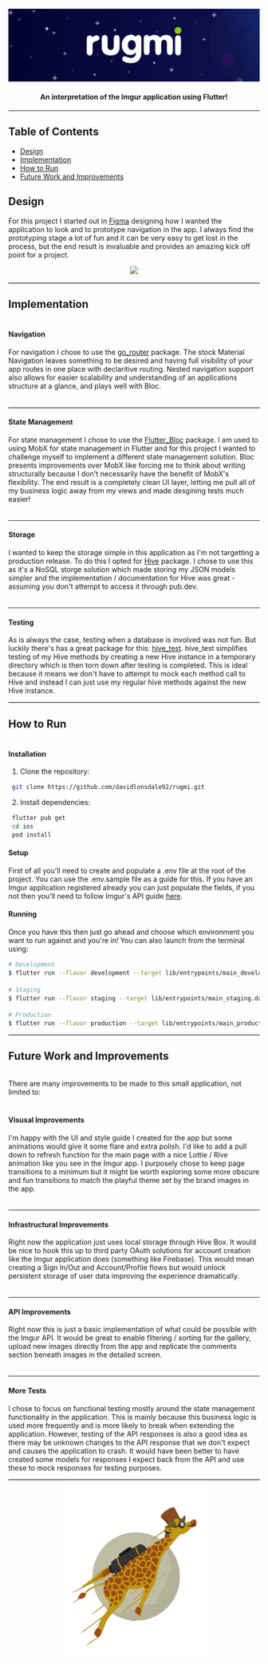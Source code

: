 <p align="center">
  <picture>
    <img src="./assets/images/repo_image.png">
  </picture>
  <h4 align="center">An interpretation of the Imgur application using Flutter!</h4>
</p>

---

## Table of Contents

- [Design](#design)
- [Implementation](#implementation)
- [How to Run](#howto)
- [Future Work and Improvements](#futurework)

## Design <a name="design"></a>

For this project I started out in [Figma](https://www.figma.com/design/GV0LV0pmyXxfweXvBi6VYR/Rugmi-app?node-id=0-1&t=NIKVUKn1YVBNpHcI-1) designing how I wanted the application to look and to prototype navigation in the app. I always find the prototyping stage a lot of fun and it can be very easy to get lost in the process, but the end result is invaluable and provides an amazing kick off point for a project.

<p align="center">
  <picture>
    <img src="https://github.com/user-attachments/assets/89cadb21-6ee2-4c2f-8bca-ec4c2f117f79">
  </picture>
</p>

<hr style="border-top: 1px solid #bbb;" />

## Implementation <a name="implementation"></a>

<div style="padding: 1px"></div>

#### Navigation

For navigation I chose to use the [go_router](<[https](https://pub.dev/packages/go_router)://pub.dev/packages/flutter_bloc>) package. The stock Material Navigation leaves something to be desired and having full visibility of your app routes in one place with declaritive routing. Nested navigation support also allows for easier scalability and understanding of an applications structure at a glance, and plays well with Bloc.

<div style="padding: 3px"></div>

<hr style="border-top: 1px solid #bbb;" />

#### State Management

For state management I chose to use the [Flutter_Bloc](https://pub.dev/packages/flutter_bloc) package. I am used to using MobX for state management in Flutter and for this project I wanted to challenge myself to implement a different state management solution. Bloc presents improvements over MobX like forcing me to think about writing structurally because I don't necessarily have the benefit of MobX's flexibility. The end result is a completely clean UI layer, letting me pull all of my business logic away from my views and made desgining tests much easier!

<div style="padding: 3px"></div>

---

#### Storage

I wanted to keep the storage simple in this application as I'm not targetting a production release. To do this I opted for [Hive](https://github.com/isar/hive) package. I chose to use this as it's a NoSQL storge solution which made storing my JSON models simpler and the implementation / documentation for Hive was great - assuming you don't attempt to access it through pub.dev.

<div style="padding: 3px"></div>

---

#### Testing

As is always the case, testing when a database is involved was not fun. But luckily there's has a great package for this: [hive_test](<[https](https://pub.dev/packages/hive_test)://github.com/isar/hive>). hive_test simplifies testing of my Hive methods by creating a new Hive instance in a temporary directory which is then torn down after testing is completed. This is ideal because it means we don't have to attempt to mock each method call to Hive and instead I can just use my regular hive methods against the new Hive instance.

<hr style="border-top: 1px solid #bbb;" />

## How to Run <a name="howto"></a>

<div style="padding: 1px"></div>

#### Installation

1. Clone the repository:

```bash
 git clone https://github.com/davidlonsdale92/rugmi.git
```

2. Install dependencies:

```bash
 flutter pub get
 cd ios
 pod install
```

#### Setup

First of all you'll need to create and populate a .env file at the root of the project. You can use the .env.sample file as a guide for this. If you have an Imgur application registered already you can just populate the fields, if you not then you'll need to follow Imgur's API guide [here](https://apidocs.imgur.com/).

#### Running

Once you have this then just go ahead and choose which environment you want to run against and you're in! You can also launch from the terminal using:

```sh
# Development
$ flutter run --flavor development --target lib/entrypoints/main_development.dart

# Staging
$ flutter run --flavor staging --target lib/entrypoints/main_staging.dart

# Production
$ flutter run --flavor production --target lib/entrypoints/main_production.dart
```

<hr style="border-top: 1px solid #bbb;" />

## Future Work and Improvements <a name="futurework"></a>

<div style="padding: 1px"></div>

There are many improvements to be made to this small application, not limited to:

<div style="padding: 3px"></div>

#### Visusal Improvements

I'm happy with the UI and style guide I created for the app but some animations would give it some flare and extra polish. I'd like to add a pull down to refresh function for the main page with a nice Lottie / Rive animation like you see in the Imgur app. I purposely chose to keep page transitions to a minimum but it might be worth exploring some more obscure and fun transitions to match the playful theme set by the brand images in the app.

<div style="padding: 3px"></div>

---

#### Infrastructural Improvements

Right now the application just uses local storage through Hive Box. It would be nice to hook this up to third party OAuth solutions for account creation like the Imgur application does (something like Firebase). This would mean creating a Sign In/Out and Account/Profile flows but would unlock persistent storage of user data improving the experience dramatically.

<div style="padding: 3px"></div>

---

#### API Improvements

Right now this is just a basic implementation of what could be possible with the Imgur API. It would be great to enable filtering / sorting for the gallery, upload new images directly from the app and replicate the comments section beneath images in the detailed screen.

<div style="padding: 3px"></div>

---

#### More Tests

I chose to focus on functional testing mostly around the state management functionality in the application. This is mainly because this business logic is used more frequently and is more likely to break when extending the application. However, testing of the API responses is also a good idea as there may be unknown changes to the API response that we don't expect and causes the application to crash. It would have been better to have created some models for responses I expect back from the API and use these to mock responses for testing purposes.

<hr style="border-top: 1px solid #bbb;" />

<p align="center">
  <picture>
    <img src="./assets/images/error.png">
  </picture>
</p>
